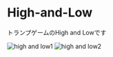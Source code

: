 # High-and-Low
トランプゲームのHigh and Lowです

![high and low1](https://github.com/Ittalian/High-and-Low/assets/137425898/c5cd2bdf-6580-4dda-a03b-1e7d4cbf89a5)
![high and low2](https://github.com/Ittalian/High-and-Low/assets/137425898/c39bc0b1-e593-45fa-aec1-f86755a8dc01)
